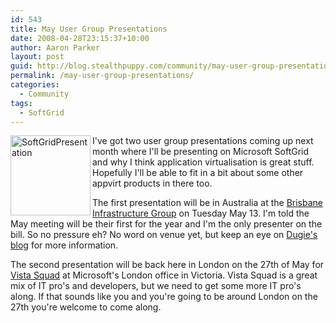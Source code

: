 ```yaml
---
id: 543
title: May User Group Presentations
date: 2008-04-28T23:15:37+10:00
author: Aaron Parker
layout: post
guid: http://blog.stealthpuppy.com/community/may-user-group-presentations
permalink: /may-user-group-presentations/
categories:
  - Community
tags:
  - SoftGrid
---
```

<img border="0" alt="SoftGridPresentation" align="left" src="http://stealthpuppy.com/wp-content/uploads/2008/04/softgridpresentation.png" width="128" height="128" /> I've got two user group presentations coming up next month where I'll be presenting on Microsoft SoftGrid and why I think application virtualisation is great stuff. Hopefully I'll be able to fit in a bit about some other appvirt products in there too. 

The first presentation will be in Australia at the [Brisbane Infrastructure Group](http://www.aususergroups.org/big) on Tuesday May 13. I'm told the May meeting will be their first for the year and I'm the only presenter on the bill. So no pressure eh? No word on venue yet, but keep an eye on [Dugie's blog](http://blog.windowsvirtualization.com/) for more information.

The second presentation will be back here in London on the 27th of May for [Vista Squad](http://vistasquad.co.uk/blogs/announcements/archive/2008/04/28/vista-squad-tuesday-27th-may.aspx) at Microsoft's London office in Victoria. Vista Squad is a great mix of IT pro's and developers, but we need to get some more IT pro's along. If that sounds like you and you're going to be around London on the 27th you're welcome to come along.
